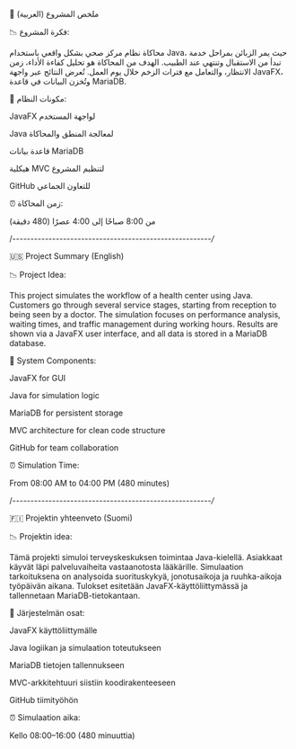 🌟 ملخص المشروع (العربية)

📉 فكرة المشروع:

محاكاة نظام مركز صحي بشكل واقعي باستخدام Java، حيث يمر الزبائن بمراحل خدمة تبدأ من الاستقبال وتنتهي عند الطبيب.
الهدف من المحاكاة هو تحليل كفاءة الأداء، زمن الانتظار، والتعامل مع فترات الزخم خلال يوم العمل.
تُعرض النتائج عبر واجهة JavaFX، وتُخزن البيانات في قاعدة MariaDB.

🔹 مكونات النظام:

JavaFX لواجهة المستخدم

Java لمعالجة المنطق والمحاكاة

قاعدة بيانات MariaDB

هيكلية MVC لتنظيم المشروع

GitHub للتعاون الجماعي

⏰ زمن المحاكاة:

من 8:00 صباحًا إلى 4:00 عصرًا (480 دقيقة)

/*-------------------------------------------------------/*


🇺🇸 Project Summary (English)

📉 Project Idea:

This project simulates the workflow of a health center using Java. Customers go through several service stages, starting from reception to being seen by a doctor.
The simulation focuses on performance analysis, waiting times, and traffic management during working hours.
Results are shown via a JavaFX user interface, and all data is stored in a MariaDB database.

🔹 System Components:

JavaFX for GUI

Java for simulation logic

MariaDB for persistent storage

MVC architecture for clean code structure

GitHub for team collaboration

⏰ Simulation Time:

From 08:00 AM to 04:00 PM (480 minutes)



/*-------------------------------------------------------/*



🇫🇮 Projektin yhteenveto (Suomi)

📉 Projektin idea:

Tämä projekti simuloi terveyskeskuksen toimintaa Java-kielellä. Asiakkaat käyvät läpi palveluvaiheita vastaanotosta lääkärille.
Simulaation tarkoituksena on analysoida suorituskykyä, jonotusaikoja ja ruuhka-aikoja työpäivän aikana.
Tulokset esitetään JavaFX-käyttöliittymässä ja tallennetaan MariaDB-tietokantaan.

🔹 Järjestelmän osat:

JavaFX käyttöliittymälle

Java logiikan ja simulaation toteutukseen

MariaDB tietojen tallennukseen

MVC-arkkitehtuuri siistiin koodirakenteeseen

GitHub tiimityöhön

⏰ Simulaation aika:

Kello 08:00–16:00 (480 minuuttia)

